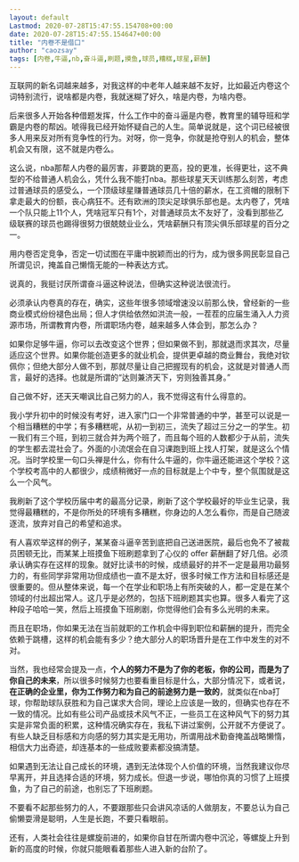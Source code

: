 ```yaml
---
layout: default
Lastmod: 2020-07-28T15:47:55.154708+00:00
date: 2020-07-28T15:47:55.154647+00:00
title: "内卷不是借口"
author: "caozsay"
tags: [内卷,牛逼,nb,奋斗逼,刷题,摸鱼,球员,糟糕,球星,薪酬]
---
```


互联网的新名词越来越多，对我这样的中老年人越来越不友好，比如最近内卷这个词特别流行，说啥都是内卷，我就迷糊了好久，啥是内卷，为啥内卷。  

后来很多人开始各种借题发挥，什么工作中的奋斗逼是内卷，教育里的辅导班和学霸是内卷的帮凶。唬得我已经开始怀疑自己的人生。简单说就是，这个词已经被很多人用来反对所有竞争性的行为。对呀，你一竞争，你就是抢夺别人的机会，整体机会又有限，这不就是内卷么。

这么说，nba那帮人内卷的最厉害，非要跳的更高，投的更准，长得更壮，这不典型的不给普通人机会么，凭什么我不能打nba。那些球星天天训练那么刻苦，考虑过普通球员的感受么，一个顶级球星赚普通球员几十倍的薪水，在工资帽的限制下拿走最大的份额，丧心病狂不。还有欧洲的顶尖足球俱乐部也是。太内卷了，凭啥一个队只能上11个人，凭啥冠军只有1个，对普通球员太不友好了，没看到那些乙级联赛的球员也踢得很努力很兢兢业业么，凭啥薪酬只有顶尖俱乐部球星的百分之一。  

用内卷否定竞争，否定一切试图在平庸中脱颖而出的行为，成为很多网民彰显自己所谓见识，掩盖自己懒惰无能的一种表达方式。

说真的，我挺讨厌所谓奋斗逼这种说法，但确实这种说法很流行。

必须承认内卷真的存在，确实，这些年很多领域增速没以前那么快，曾经新的一些商业模式纷纷褪色出局；但人才供给依然如洪流一般，一茬茬的应届生涌入人力资源市场，所谓教育内卷，所谓职场内卷，越来越多人体会到，那怎么办？  

如果你足够牛逼，你可以去改变这个世界；但如果做不到，那就退而求其次，尽量适应这个世界。如果你能创造更多的就业机会，提供更卓越的商业舞台，我绝对钦佩你；但绝大部分人做不到，那就尽量让自己把握现有的机会，这就是对普通人而言，最好的选择。也就是所谓的“达则兼济天下，穷则独善其身。”

自己做不好，还天天嘲讽比自己努力的人，我不觉得这有什么得意的。  

我小学升初中的时候没有考好，进入家门口一个非常普通的中学，甚至可以说是一个相当糟糕的中学；有多糟糕呢，从初一到初三，流失了超过三分之一的学生。初一我们有三个班，到初三就合并为两个班了，而且每个班的人数都少于从前，流失的学生都去混社会了。外面的小流氓会在自习课跑到班上找人打架，就是这么个情况。当时学校里一句口头禅是什么，你有什么牛逼的，你牛逼还能进这个学校？这个学校考高中的人都很少，成绩稍微好一点的目标就是上个中专，整个氛围就是这么一个风气。

我刷新了这个学校历届中考的最高分记录，刷新了这个学校最好的毕业生记录，我觉得最糟糕的，不是你所处的环境有多糟糕，你身边的人怎么看你，而是自己随波逐流，放弃对自己的希望和追求。

有人喜欢举这样的例子，某某奋斗逼辛苦到底把自己送进医院，最后也免不了被裁员困顿无比，而某某上班摸鱼下班刷题拿到了心仪的 offer 薪酬翻了好几倍。必须承认确实存在这样的现象。就好比读书的时候，成绩最好的并不一定是最用功最努力的，有些同学非常用功但成绩也一直不是太好，很多时候工作方法和目标感还是很重要的。但从整体来说，每一个在学业和职场上有所突破的人，都一定是在某个领域的付出超出常人。这几乎是必然的，包括下班刷题其实也算。很多人看完了这种段子哈哈一笑，然后上班摸鱼下班刷剧，你觉得他们会有多么光明的未来。

而且在职场，你如果无法在当前就职的工作机会中得到职位和薪酬的提升，而完全依赖于跳槽，这样的机会能有多少？绝大部分人的职场晋升是在工作中发生的对不对。

当然，我也经常会提及一点，**个人的努力不是为了你的老板，你的公司，而是为了你自己的未来**，所以很多时候努力也要看重目标是什么，大部分情况下，或者说，**在正确的企业里，你为工作努力和为自己的前途努力是一致的**，就类似在nba打球，你帮助球队获胜和为自己谋求大合同，理论上应该是一致的，但确实也存在不一致的情况。比如有些公司产品或技术风气不正，一些员工在这种风气下的努力其实是非常负面的积累，这种情况确实存在，我私下讲过案例，公开就不方便说了。有些人缺乏目标感和方向感的努力其实是无用功，所谓用战术勤奋掩盖战略懒惰，相信大力出奇迹，却连基本的一些成败要素都没搞清楚。

如果遇到无法让自己成长的环境，遇到无法体现个人价值的环境，当然我建议你尽早离开，并且选择合适的环境，努力成长。但退一步说，哪怕你真的习惯了上班摸鱼，为了自己的前途，也别忘了下班刷题。

不要看不起那些努力的人，不要跟那些只会讲风凉话的人做朋友，不要总认为自己偷懒耍滑是聪明，人生是长跑，不要只看眼前。

还有，人类社会往往是螺旋前进的，如果你自甘在所谓内卷中沉沦，等螺旋上升到新的高度的时候，你就只能眼看着那些人进入新的台阶了。

